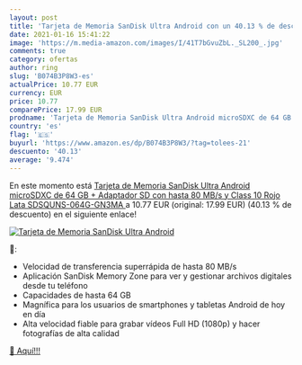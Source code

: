 ```yaml
---
layout: post
title: 'Tarjeta de Memoria SanDisk Ultra Android con un 40.13 % de descuento'
date: 2021-01-16 15:41:22
image: 'https://m.media-amazon.com/images/I/41T7bGvuZbL._SL200_.jpg'
comments: true
category: ofertas
author: ring
slug: 'B074B3P8W3-es'
actualPrice: 10.77 EUR
currency: EUR
price: 10.77
comparePrice: 17.99 EUR
prodname: 'Tarjeta de Memoria SanDisk Ultra Android microSDXC de 64 GB + Adaptador SD con hasta 80 MB/s y Class 10  Rojo Lata  SDSQUNS-064G-GN3MA '
country: 'es'
flag: '🇪🇸'
buyurl: 'https://www.amazon.es/dp/B074B3P8W3/?tag=tolees-21'
descuento: '40.13'
average: '9.474'
---
```


En este momento está [Tarjeta de Memoria SanDisk Ultra Android microSDXC de 64 GB + Adaptador SD con hasta 80 MB/s y Class 10  Rojo Lata  SDSQUNS-064G-GN3MA ](https://www.amazon.es/dp/B074B3P8W3/?tag=tolees-21) a 10.77 EUR (original: 17.99 EUR) (40.13 %  de descuento) en el siguiente enlace!

[![Tarjeta de Memoria SanDisk Ultra Android](https://m.media-amazon.com/images/I/41T7bGvuZbL._SL200_.jpg)](https://www.amazon.es/dp/B074B3P8W3/?tag=tolees-21)

🔎:

- Velocidad de transferencia superrápida de hasta 80 MB/s
- Aplicación SanDisk Memory Zone para ver y gestionar archivos digitales desde tu teléfono
- Capacidades de hasta 64 GB
- Magnífica para los usuarios de smartphones y tabletas Android de hoy en día
- Alta velocidad fiable para grabar vídeos Full HD (1080p) y hacer fotografías de alta calidad

[🛒 Aquí!!!](https://www.amazon.es/dp/B074B3P8W3/?tag=tolees-21)
